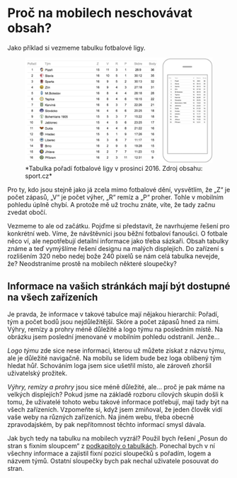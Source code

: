 # Proč na mobilech neschovávat obsah? 

Jako příklad si vezmeme tabulku fotbalové ligy.

<figure>
<img src="../dist/images/original/tabulky_6.jpg" alt="">
<figcaption markdown="1">    
*Tabulka pořadí fotbalové ligy v prosinci 2016. Zdroj obsahu: sport.cz*
</figcaption> 
</figure>

Pro ty, kdo jsou stejně jako já zcela mimo fotbalové dění, vysvětlím, že „Z“ je počet zápasů, „V“ je počet výher, „R“ remíz a „P“ proher. Tohle v mobilním pohledu úplně chybí. A protože mě už trochu znáte, víte, že tady začnu zvedat obočí.

Vezmeme to ale od začátku. Pojďme si představit, že navrhujeme řešení pro konkrétní web. Víme, že návštěvníci jsou běžní fotbaloví fanoušci. O fotbale něco ví, ale nepotřebují detailní informace jako třeba sázkaři. Obsah tabulky známe a teď vymýšlíme řešení designu na malých displejích. Do zařízení s rozlišením 320 nebo nedej bože 240 pixelů se nám celá tabulka nevejde, že? Neodstraníme prostě na mobilech některé sloupečky?

## Informace na vašich stránkách mají být dostupné na všech zařízeních

Je pravda, že informace v takové tabulce mají nějakou hierarchii: Pořadí, tým a počet bodů jsou nejdůležitější. Skóre a počet zápasů hned za nimi. Výhry, remízy a prohry méně důležité a logo týmu na posledním místě. Na obrázku jsem poslední jmenované v mobilním pohledu odstranil. Jenže…

*Logo týmu* zde sice nese informaci, kterou už můžete získat z názvu týmu, ale je důležité navigačně. Na mobilu se lidem bude bez loga oblíbený tým hledat hůř. Schováním loga jsem sice ušetřil místo, ale zároveň zhoršil uživatelský prožitek.

*Výhry, remízy a prohry* jsou sice méně důležité, ale… proč je pak máme na velkých displejích? Pokud jsme na základě rozboru cílových skupin došli k tomu, že uživatelé tohoto webu takové informace potřebují, mají tady být na všech zařízeních. Vzpomeňte si, když jsem zmiňoval, že jeden člověk vidí vaše weby na různých zařízeních. Na jiném webu, třeba obecně zpravodajském, by pak nepřítomnost těchto informací smysl dávala.

Jak bych tedy na tabulku na mobilech vyzrál? Použil bych řešení „Posun do stran s fixním sloupcem“ z [podkapitoly o tabulkách](responzivni-tabulky.md). Ponechal bych v ní všechny informace a zajistil fixní pozici sloupečků s pořadím, logem a názvem týmů. Ostatní sloupečky bych pak nechal uživatele posouvat do stran.


